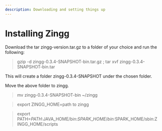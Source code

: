 ```yaml
---
description: Downloading and setting things up
---
```


# Installing Zingg

Download the tar zingg-version.tar.gz to a folder of your choice and run the following:

> gzip -d zingg-0.3.4-SNAPSHOT-bin.tar.gz ; tar xvf zingg-0.3.4-SNAPSHOT-bin.tar

This will create a folder zingg-0.3.4-SNAPSHOT under the chosen folder.

Move the above folder to zingg.

> mv zingg-0.3.4-SNAPSHOT-bin \~/zingg

> export ZINGG\_HOME=path to zingg

> export PATH=$PATH:$JAVA\_HOME/bin:$SPARK\_HOME/bin:$SPARK\_HOME/sbin:ZINGG\_HOME/scripts
